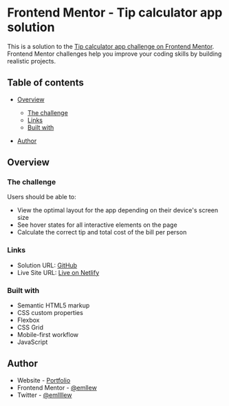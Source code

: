 # Frontend Mentor - Tip calculator app solution

This is a solution to the [Tip calculator app challenge on Frontend Mentor](https://www.frontendmentor.io/challenges/tip-calculator-app-ugJNGbJUX). Frontend Mentor challenges help you improve your coding skills by building realistic projects.

## Table of contents

- [Overview](#overview)
  - [The challenge](#the-challenge)
  - [Links](#links)
  - [Built with](#built-with)

- [Author](#author)


## Overview

### The challenge

Users should be able to:

- View the optimal layout for the app depending on their device's screen size
- See hover states for all interactive elements on the page
- Calculate the correct tip and total cost of the bill per person


### Links

- Solution URL: [GitHub](https://github.com/emllew/tip-calculator)
- Live Site URL: [Live on Netlify](https://pensive-hypatia-704f51.netlify.app/)


### Built with

- Semantic HTML5 markup
- CSS custom properties
- Flexbox
- CSS Grid
- Mobile-first workflow
- JavaScript


## Author

- Website - [Portfolio](https://emllew.dev)
- Frontend Mentor - [@emllew](https://www.frontendmentor.io/profile/emllew)
- Twitter - [@emllllew](https://www.twitter.com/emllllew)

